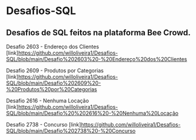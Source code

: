 # Desafios-SQL

## Desafios de SQL feitos na plataforma Bee Crowd. 

Desafio 2603 - Endereço dos Clientes [link]<https://github.com/willoliveira1/Desafios-SQL/blob/main/Desafio%202603%20-%20Endereço%20dos%20Clientes>

Desafio 2609 - Produtos por Categorias [link]<https://github.com/willoliveira1/Desafios-SQL/blob/main/Desafio%202609%20-%20Produtos%20por%20Categorias>

Desafio 2616 - Nenhuma Locação [link]<https://github.com/willoliveira1/Desafios-SQL/blob/main/Desafio%20%202616%20-%20Nenhuma%20Locação>

Desafio 2738 - Concurso [link]<https://github.com/willoliveira1/Desafios-SQL/blob/main/Desafio%202738%20-%20Concurso>
